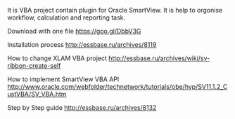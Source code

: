 It is VBA project contain plugin for Oracle SmartView. It is help to orgonise workflow, calculation and reporting task.  

Download with one file https://goo.gl/DbbV3G

Installation   process  http://essbase.ru/archives/8119 

How to change XLAM VBA project http://essbase.ru/archives/wiki/sv-ribbon-create-self

How to implement SmartView VBA API http://www.oracle.com/webfolder/technetwork/tutorials/obe/hyp/SV11.1.2_CustVBA/SV_VBA.htm

Step by Step guide http://essbase.ru/archives/8132


